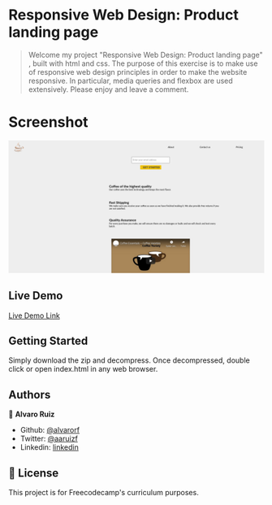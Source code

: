 # Responsive Web Design: Product landing page

> Welcome my project "Responsive Web Design: Product landing page" , built with html and css. 
The purpose of this exercise is to make use of responsive web design principles in order to make the website responsive. In particular, media queries and flexbox are used extensively.
Please enjoy and leave a comment.

# Screenshot

![screenshot](./images/screenshot.png)

## Live Demo
[Live Demo Link](https://rawcdn.githack.com/alvarorf/FCC-ResponsiveWebDesign-productLandingPage/d521d4dc5aa16ae92507520b19e3439e6e504020/index.html)

## Getting Started

Simply download the zip and decompress. Once decompressed, double click or open index.html in any web browser. 

## Authors

👤 **Alvaro Ruiz**

- Github: [@alvarorf](https://github.com/alvarorf)
- Twitter: [@aaruizf](https://twitter.com/aaruizf)
- Linkedin: [linkedin](https://www.linkedin.com/in/alvaro-r-22810915a/)


## 📝 License

This project is for Freecodecamp's curriculum purposes.
